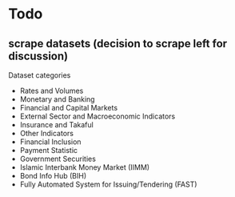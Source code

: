 # Todo
## scrape datasets (decision to scrape left for discussion)
Dataset categories
- Rates and Volumes
- Monetary and Banking
- Financial and Capital Markets
- External Sector and Macroeconomic Indicators
- Insurance and Takaful
- Other Indicators
- Financial Inclusion
- Payment Statistic
- Government Securities
- Islamic Interbank Money Market (IIMM)
- Bond Info Hub (BIH)
- Fully Automated System for Issuing/Tendering (FAST)

## 
